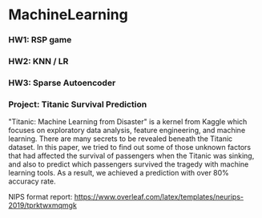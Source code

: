# MachineLearning
### HW1: RSP game
### HW2: KNN / LR
### HW3: Sparse Autoencoder
### Project: Titanic Survival Prediction
"Titanic: Machine Learning from Disaster" is a kernel from Kaggle which focuses on exploratory data analysis, feature engineering, and machine learning. There are many secrets to be revealed beneath the Titanic dataset. In this paper, we tried to find out some of those unknown factors that had affected the survival of passengers when the Titanic was sinking, and also to predict which passengers survived the tragedy with machine learning tools. As a result, we achieved a prediction with over 80% accuracy rate.

NIPS format report: https://www.overleaf.com/latex/templates/neurips-2019/tprktwxmqmgk
